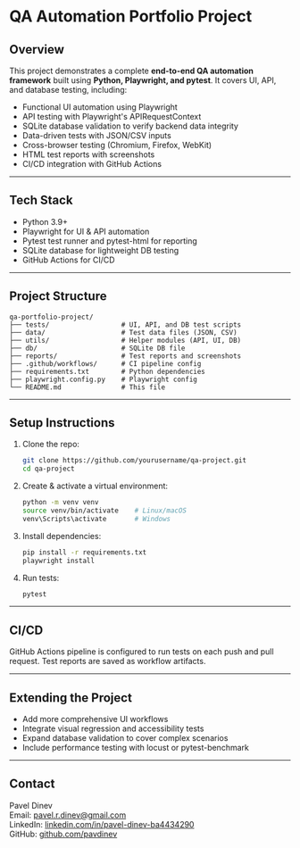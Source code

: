 # QA Automation Portfolio Project

## Overview

This project demonstrates a complete **end-to-end QA automation framework** built using **Python, Playwright, and pytest**. It covers UI, API, and database testing, including:

- Functional UI automation using Playwright
- API testing with Playwright's APIRequestContext
- SQLite database validation to verify backend data integrity
- Data-driven tests with JSON/CSV inputs
- Cross-browser testing (Chromium, Firefox, WebKit)
- HTML test reports with screenshots
- CI/CD integration with GitHub Actions

---

## Tech Stack

- Python 3.9+  
- Playwright for UI & API automation  
- Pytest test runner and pytest-html for reporting  
- SQLite database for lightweight DB testing  
- GitHub Actions for CI/CD  

---

## Project Structure

```
qa-portfolio-project/
├── tests/                  # UI, API, and DB test scripts  
├── data/                   # Test data files (JSON, CSV)  
├── utils/                  # Helper modules (API, UI, DB)  
├── db/                     # SQLite DB file  
├── reports/                # Test reports and screenshots  
├── .github/workflows/      # CI pipeline config  
├── requirements.txt        # Python dependencies  
├── playwright.config.py    # Playwright config  
└── README.md               # This file  
```

---

## Setup Instructions

1. Clone the repo:  
   ```bash
   git clone https://github.com/yourusername/qa-project.git
   cd qa-project
   ```

2. Create & activate a virtual environment:  
   ```bash
   python -m venv venv
   source venv/bin/activate    # Linux/macOS  
   venv\Scripts\activate       # Windows
   ```

3. Install dependencies:  
   ```bash
   pip install -r requirements.txt
   playwright install
   ```

4. Run tests:  
   ```bash
   pytest
   ```

---

## CI/CD

GitHub Actions pipeline is configured to run tests on each push and pull request. Test reports are saved as workflow artifacts.

---

## Extending the Project

- Add more comprehensive UI workflows  
- Integrate visual regression and accessibility tests  
- Expand database validation to cover complex scenarios  
- Include performance testing with locust or pytest-benchmark  

---

## Contact

Pavel Dinev  
Email: pavel.r.dinev@gmail.com  
LinkedIn: [linkedin.com/in/pavel-dinev-ba4434290](https://linkedin.com/in/pavel-dinev-ba4434290)  
GitHub: [github.com/pavdinev](https://github.com/pavdinev)
